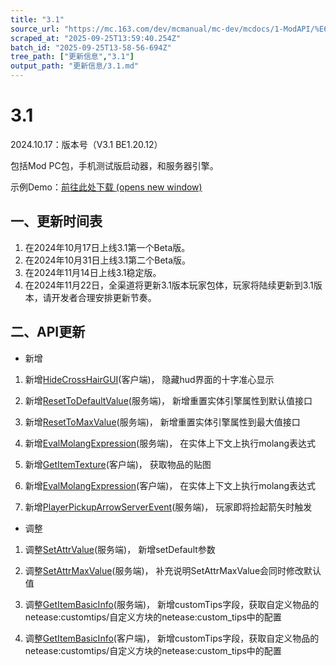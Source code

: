 ```yaml
---
title: "3.1"
source_url: "https://mc.163.com/dev/mcmanual/mc-dev/mcdocs/1-ModAPI/%E6%9B%B4%E6%96%B0%E4%BF%A1%E6%81%AF/3.1.html"
scraped_at: "2025-09-25T13:59:40.254Z"
batch_id: "2025-09-25T13-58-56-694Z"
tree_path: ["更新信息","3.1"]
output_path: "更新信息/3.1.md"
---
```


#  3.1

2024.10.17：版本号（V3.1 BE1.20.12）

包括Mod PC包，手机测试版启动器，和服务器引擎。

示例Demo：[前往此处下载 (opens new window)](https://mc.163.com/dev/mcmanual/mc-dev/mcguide/20-%E7%8E%A9%E6%B3%95%E5%BC%80%E5%8F%91/13-%E6%A8%A1%E7%BB%84SDK%E7%BC%96%E7%A8%8B/60-Demo%E7%A4%BA%E4%BE%8B.html)

##  一、更新时间表

1.  在2024年10月17日上线3.1第一个Beta版。
2.  在2024年10月31日上线3.1第二个Beta版。
3.  在2024年11月14日上线3.1稳定版。
4.  在2024年11月22日，全渠道将更新3.1版本玩家包体，玩家将陆续更新到3.1版本，请开发者合理安排更新节奏。

##  二、API更新

*   新增

1.  新增[HideCrossHairGUI](/接口/原生UI#hidecrosshairgui)(客户端)， 隐藏hud界面的十字准心显示
    
2.  新增[ResetToDefaultValue](/接口/实体/属性#resettodefaultvalue)(服务端)， 新增重置实体引擎属性到默认值接口
    
3.  新增[ResetToMaxValue](/接口/实体/属性#resettomaxvalue)(服务端)， 新增重置实体引擎属性到最大值接口
    
4.  新增[EvalMolangExpression](/接口/实体/molang#evalmolangexpression)(服务端)， 在实体上下文上执行molang表达式
    
5.  新增[GetItemTexture](/接口/物品#getitemtexture)(客户端)， 获取物品的贴图
    
6.  新增[EvalMolangExpression](/接口/实体/molang#evalmolangexpression)(客户端)， 在实体上下文上执行molang表达式
    
7.  新增[PlayerPickupArrowServerEvent](/事件/物品#playerpickuparrowserverevent)(服务端)， 玩家即将捡起箭矢时触发
    

*   调整

1.  调整[SetAttrValue](/接口/实体/属性#setattrvalue)(服务端)， 新增setDefault参数
    
2.  调整[SetAttrMaxValue](/接口/实体/属性#setattrmaxvalue)(服务端)， 补充说明SetAttrMaxValue会同时修改默认值
    
3.  调整[GetItemBasicInfo](/接口/物品#getitembasicinfo)(服务端)， 新增customTips字段，获取自定义物品的netease:customtips/自定义方块的netease:custom\_tips中的配置
    
4.  调整[GetItemBasicInfo](/接口/物品#getitembasicinfo)(客户端)， 新增customTips字段，获取自定义物品的netease:customtips/自定义方块的netease:custom\_tips中的配置